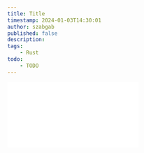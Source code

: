 ```yaml
---
title: Title
timestamp: 2024-01-03T14:30:01
author: szabgab
published: false
description:
tags:
    - Rust
todo:
    - TODO
---
```


![](examples/hello.rs)

